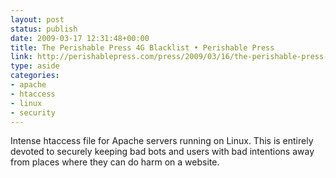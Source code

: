 ```yaml
---
layout: post
status: publish
date: 2009-03-17 12:31:48+00:00
title: The Perishable Press 4G Blacklist • Perishable Press
link: http://perishablepress.com/press/2009/03/16/the-perishable-press-4g-blacklist/
type: aside
categories:
- apache
- htaccess
- linux
- security
---
```


Intense htaccess file for Apache servers running on Linux. This is entirely devoted to securely keeping bad bots and users with bad intentions away from places where they can do harm on a website.

